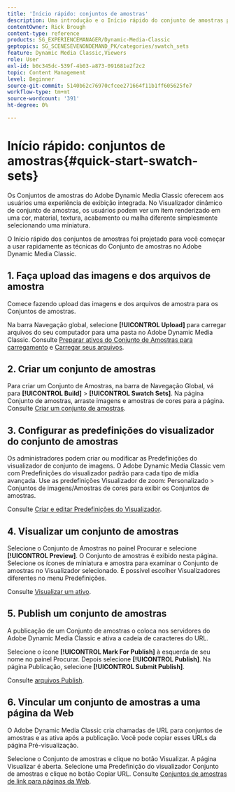```yaml
---
title: 'Início rápido: conjuntos de amostras'
description: Uma introdução e o Início rápido do conjunto de amostras para ajudar você a começar a usar o Adobe Dynamic Media Classic rapidamente.
contentOwner: Rick Brough
content-type: reference
products: SG_EXPERIENCEMANAGER/Dynamic-Media-Classic
geptopics: SG_SCENESEVENONDEMAND_PK/categories/swatch_sets
feature: Dynamic Media Classic,Viewers
role: User
exl-id: b0c345dc-539f-4b03-a873-091681e2f2c2
topic: Content Management
level: Beginner
source-git-commit: 5140b62c76970cfcee271664f11b1ff605625fe7
workflow-type: tm+mt
source-wordcount: '391'
ht-degree: 0%

---
```


# Início rápido: conjuntos de amostras{#quick-start-swatch-sets}

Os Conjuntos de amostras do Adobe Dynamic Media Classic oferecem aos usuários uma experiência de exibição integrada. No Visualizador dinâmico de conjunto de amostras, os usuários podem ver um item renderizado em uma cor, material, textura, acabamento ou malha diferente simplesmente selecionando uma miniatura.

O Início rápido dos conjuntos de amostras foi projetado para você começar a usar rapidamente as técnicas do Conjunto de amostras no Adobe Dynamic Media Classic.

## 1. Faça upload das imagens e dos arquivos de amostra

Comece fazendo upload das imagens e dos arquivos de amostra para os Conjuntos de amostras.

Na barra Navegação global, selecione **[!UICONTROL Upload]** para carregar arquivos do seu computador para uma pasta no Adobe Dynamic Media Classic. Consulte [Preparar ativos do Conjunto de Amostras para carregamento](preparing-swatch-set-assets-upload.md#preparing-swatch-set-assets-for-upload) e [Carregar seus arquivos](uploading-files.md#uploading-your-files).

## 2. Criar um conjunto de amostras

Para criar um Conjunto de Amostras, na barra de Navegação Global, vá para **[!UICONTROL Build]** > **[!UICONTROL Swatch Sets]**. Na página Conjunto de amostras, arraste imagens e amostras de cores para a página. Consulte [Criar um conjunto de amostras](creating-swatch-set.md#creating-a-swatch-set).

## 3. Configurar as predefinições do visualizador do conjunto de amostras

Os administradores podem criar ou modificar as Predefinições do visualizador de conjunto de imagens. O Adobe Dynamic Media Classic vem com Predefinições do visualizador padrão para cada tipo de mídia avançada. Use as predefinições Visualizador de zoom: Personalizado > Conjuntos de imagens/Amostras de cores para exibir os Conjuntos de amostras.

Consulte [Criar e editar Predefinições do Visualizador](application-setup.md#adding-and-editing-viewer-presets).

## 4. Visualizar um conjunto de amostras

Selecione o Conjunto de Amostras no painel Procurar e selecione **[!UICONTROL Preview]**. O Conjunto de amostras é exibido nesta página. Selecione os ícones de miniatura e amostra para examinar o Conjunto de amostras no Visualizador selecionado. É possível escolher Visualizadores diferentes no menu Predefinições.

Consulte [Visualizar um ativo](previewing-asset.md#previewing-an-asset).

## 5. Publish um conjunto de amostras

A publicação de um Conjunto de amostras o coloca nos servidores do Adobe Dynamic Media Classic e ativa a cadeia de caracteres do URL.

Selecione o ícone **[!UICONTROL Mark For Publish]** à esquerda de seu nome no painel Procurar. Depois selecione **[!UICONTROL Publish]**. Na página Publicação, selecione **[!UICONTROL Submit Publish]**.

Consulte [arquivos Publish](publishing-files.md#publishing-files).

## 6. Vincular um conjunto de amostras a uma página da Web

O Adobe Dynamic Media Classic cria chamadas de URL para conjuntos de amostras e as ativa após a publicação. Você pode copiar esses URLs da página Pré-visualização.

Selecione o Conjunto de amostras e clique no botão Visualizar. A página Visualizar é aberta. Selecione uma Predefinição do visualizador Conjunto de amostras e clique no botão Copiar URL. Consulte [Conjuntos de amostras de link para páginas da Web](linking-swatch-set-web-page.md#linking-a-swatch-set-to-a-web-page).
